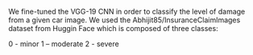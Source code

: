 We fine-tuned the VGG-19 CNN in order to classify the level of damage from a given car image.
We used the Abhijit85/InsuranceClaimImages dataset from Huggin Face which is composed 
of three classes:
	
0 - minor
1 – moderate​
2 - severe
